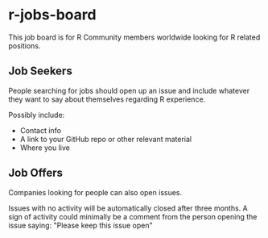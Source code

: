 # r-jobs-board

This job board is for R Community members worldwide looking for R related positions.

## Job Seekers 

People searching for jobs should open up an issue and include whatever they want to say about themselves regarding R experience.

Possibly include:
* Contact info
* A link to your GitHub repo or other relevant material
* Where you live

## Job Offers

Companies looking for people can also open issues.

Issues with no activity will be automatically closed after three months. A sign of activity could minimally be a comment from the person opening the issue saying: "Please keep this issue open"